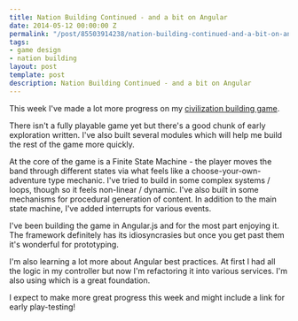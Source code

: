 ```yaml
---
title: Nation Building Continued - and a bit on Angular
date: 2014-05-12 00:00:00 Z
permalink: "/post/85503914238/nation-building-continued-and-a-bit-on-angular"
tags:
- game design
- nation building
layout: post
template: post
description: Nation Building Continued - and a bit on Angular
---
```


This week I've made a lot more progress on my [civilization building game](http://blog.randylubin.com/post/84806005103/nation-building-redux).

There isn't a fully playable game yet but there's a good chunk of early exploration written. I've also built several modules which will help me build the rest of the game more quickly.

At the core of the game is a Finite State Machine - the player moves the band through different states via what feels like a choose-your-own-adventure type mechanic. I've tried to build in some complex systems / loops, though so it feels non-linear / dynamic. I've also built in some mechanisms for procedural generation of content. In addition to the main state machine, I've added interrupts for various events.

I've been building the game in Angular.js and for the most part enjoying it. The framework definitely has its idiosyncrasies but once you get past them it's wonderful for prototyping.

I'm also learning a lot more about Angular best practices. At first I had all the logic in my controller but now I'm refactoring it into various services. I'm also using [](https://github.com/angular/angular-seed) which is a great foundation.

I expect to make more great progress this week and might include a link for early play-testing!